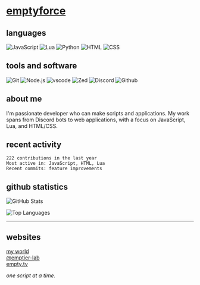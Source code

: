 # [emptyforce](https://empty.world)

## languages
![JavaScript](https://img.shields.io/badge/JavaScript-F7DF1E?style=for-the-badge&logo=javascript&logoColor=black)
![Lua](https://img.shields.io/badge/Lua-2C2D72?style=for-the-badge&logo=lua&logoColor=white)
![Python](https://img.shields.io/badge/Python-3776AB?style=for-the-badge&logo=python&logoColor=white)
![HTML](https://img.shields.io/badge/HTML5-E34F26?style=for-the-badge&logo=html5&logoColor=white)
![CSS](https://img.shields.io/badge/CSS3-1572B6?style=for-the-badge&logo=css3&logoColor=white)

## tools and software
![Git](https://img.shields.io/badge/Git-F05032?style=for-the-badge&logo=git&logoColor=white)
![Node.js](https://img.shields.io/badge/Node.js-43853D?style=for-the-badge&logo=node.js&logoColor=white)
![vscode](https://img.shields.io/badge/vscode-007ACC?style=for-the-badge&logo=visualstudiocode&logoColor=white)
![Zed](https://img.shields.io/badge/Zed-084CCF?style=for-the-badge&logo=ZedIndustries&logoColor=white)
![Discord](https://img.shields.io/badge/Discord-5865F2?style=for-the-badge&logo=Discord&logoColor=white)
![Github](https://img.shields.io/badge/GitHub-100000?style=for-the-badge&logo=github&logoColor=white)

## about me

I'm passionate developer who can make scripts and applications. My work spans from Discord bots to web applications, with a focus on JavaScript, Lua, and HTML/CSS.

## recent activity

```
222 contributions in the last year
Most active in: JavaScript, HTML, Lua
Recent commits: feature improvements
```

## github statistics

![GitHub Stats](https://github-readme-stats.vercel.app/api?username=emptier-lab&show_icons=true&theme=dark&hide_border=true&bg_color=0d1117)

![Top Languages](https://github-readme-stats.vercel.app/api/top-langs/?username=emptier-lab&layout=compact&theme=dark&hide_border=true&bg_color=0d1117)

---

## websites

[my world](https://empty.world)  
[@emptier-lab](https://github.com/emptier-lab)  
[empty.tv](https://empty.rocks/)

*one script at a time.*
